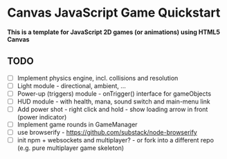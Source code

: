 # Canvas JavaScript Game Quickstart

**This is a template for JavaScript 2D games (or animations) using HTML5 Canvas**

## TODO
- [ ] Implement physics engine, incl. collisions and resolution
- [ ] Light module - directional, ambient, ...
- [ ] Power-up (triggers) module - onTrigger() interface for gameObjects
- [ ] HUD module - with health, mana, sound switch and main-menu link
- [ ] Add power shot - right click and hold - show loading arrow in front (power indicator)
- [ ] Implement game rounds in GameManager
- [ ] use browserify - https://github.com/substack/node-browserify
- [ ] init npm + websockets and multiplayer? - or fork into a different repo (e.g. pure multiplayer game skeleton)
